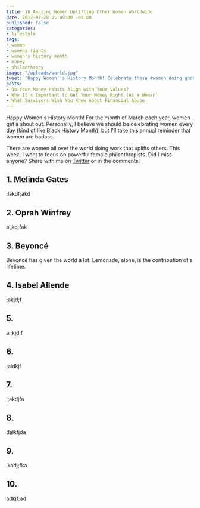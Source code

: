 ```yaml
---
title: 10 Amazing Women Uplifting Other Women Worldwide
date: 2017-02-28 15:49:00 -05:00
published: false
categories:
- lifestyle
tags:
- women
- womens rights
- women's history month
- money
- philanthropy
image: "/uploads/world.jpg"
tweet: 'Happy Women''s History Month! Celebrate these #women doing good w/ #money. '
posts:
- Do Your Money Habits Align with Your Values?
- Why It's Important to Get Your Money Right (As a Woman)
- What Survivors Wish You Knew About Financial Abuse
---
```


Happy Women's History Month! For the month of March each year, women get a shout out. Personally, I believe we should be celebrating women every day (kind of like Black History Month), but I'll take this annual reminder that women are badass.

There are women all over the world doing work that uplifts others. This week, I want to focus on powerful female philanthropists. Did I miss anyone? Share with me on [Twitter](twitter.com/maggiegermano) or in the comments!

## 1. Melinda Gates

;lakdf;akd

## 2. Oprah Winfrey

aljkd;fak

## 3. Beyoncé

Beyoncé has given the world a lot. Lemonade, alone, is the contribution of a lifetime.

## 4. Isabel Allende

;akjd;f

## 5.

al;kjd;f

## 6.

;aldkjf

## 7.

l;akdjfa

## 8.

dalkfjda

## 9.

lkadj;fka

## 10.

adkjf;ad